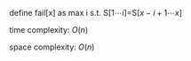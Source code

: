 define fail[x] as max i s.t. S[$1\cdots i$]=S[$x-i+1\cdots x$]

time complexity: $O(n)$

space complexity: $O(n)$
